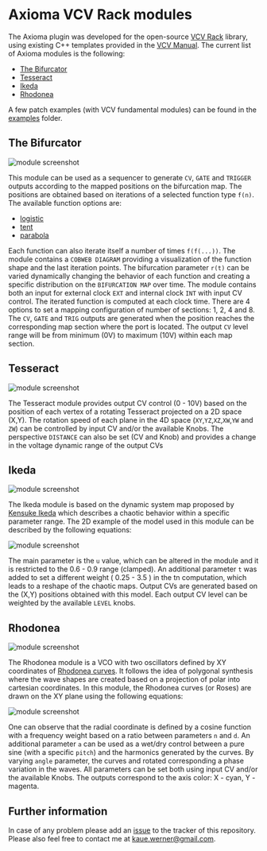 # Axioma VCV Rack modules

The Axioma plugin was developed for the open-source [VCV Rack](https://vcvrack.com/) library, using existing C++ templates provided in the [VCV Manual](https://vcvrack.com/manual/PluginDevelopmentTutorial). The current list of Axioma modules is the following:

  - [The Bifurcator](#thebifurcator)
  - [Tesseract](#tesseract)
  - [Ikeda](#ikeda)
  - [Rhodonea](#rhodonea)

A few patch examples (with VCV fundamental modules) can be found in the [examples](https://github.com/kauewerner/Axioma/tree/main/examples) folder.

## <a name="thebifurcator"></a> The Bifurcator

![module screenshot](./doc/TheBifurcator_small.JPG)

This module can be used as a sequencer to generate `CV`, `GATE` and `TRIGGER` outputs according to the mapped positions on the bifurcation map. The positions are obtained based on iterations of a selected function type `f(n)`. The available function options are: 

- [logistic](https://en.wikipedia.org/wiki/Logistic_map) 
- [tent](https://en.wikipedia.org/wiki/Tent_map)
- [parabola](https://en.wikipedia.org/wiki/Parabola)

Each function can also iterate itself a number of times `f(f(...))`. The module contains a `COBWEB DIAGRAM` providing a visualization of the function shape and the last iteration points. The bifurcation parameter `r(t)` can be varied dynamically changing the behavior of each function and creating a specific distribution on the `BIFURCATION MAP` over time. The module contains both an input for external clock `EXT` and internal clock `INT` with input CV control. The iterated function is computed at each clock time. There are 4 options to set a mapping configuration of number of sections: 1, 2, 4 and 8. The `CV`, `GATE` and `TRIG` outputs are generated when the position reaches the corresponding map section where the port is located. The output `CV` level range will be from minimum (0V) to maximum (10V) within each map section.

## <a name="tesseract"></a> Tesseract


![module screenshot](./doc/Tesseract_small.JPG)

The Tesseract module provides output CV control (0 - 10V) based on the position of each vertex of a rotating Tesseract projected on a 2D space (X,Y). The rotation speed of each plane in the 4D space (`XY`,`YZ`,`XZ`,`XW`,`YW` and `ZW`) can be controlled by input CV and/or the available Knobs. The perspective `DISTANCE` can also be set (CV and Knob) and provides a change in the voltage dynamic range of the output CVs

## <a name="ikeda"></a> Ikeda

![module screenshot](./doc/Ikeda_small.JPG)

The Ikeda module is based on the dynamic system map proposed by [Kensuke Ikeda](https://en.wikipedia.org/wiki/Ikeda_map) which describes a chaotic behavior within a specific parameter range. The 2D example of the model used in this module can be described by the following equations:


![module screenshot](./doc/equationIkeda_small.JPG)

The main parameter is the `u` value, which can be altered in the module and it is restricted to the 0.6 - 0.9 range (clamped). An additional parameter `t` was added to set a different weight ( 0.25 - 3.5 ) in the tn computation, which leads to a reshape of the chaotic maps. Output CVs are generated based on the (X,Y) positions obtained with this model. Each output CV level can be weighted by the available `LEVEL` knobs.


## <a name="rhodonea"></a> Rhodonea

![module screenshot](./doc/Rhodonea_small.JPG)

The Rhodonea module is a VCO with two oscillators defined by XY coordinates of [Rhodonea curves](https://en.wikipedia.org/wiki/Rose_(mathematics)). It follows the idea of polygonal synthesis where the wave shapes are created based on a projection of polar into cartesian coordinates. In this module, the Rhodonea curves (or Roses) are drawn on the XY plane using the following equations:


![module screenshot](./doc/equationRhodonea.JPG)

One can observe that the radial coordinate is defined by a cosine function with a frequency weight based on a ratio between parameters `n` and `d`. An additional parameter `a` can be used as a wet/dry control between a pure sine (with a specific `pitch`) and the harmonics generated by the curves. By varying `angle` parameter, the curves and rotated corresponding a phase variation in the waves. All parameters can be set both using input CV and/or the available Knobs. The outputs correspond to the axis color: X - cyan, Y - magenta.

## Further information

In case of any problem please add an [issue](https://github.com/kauewerner/Axioma/issues) to the tracker of this repository. Please also feel free to contact me at kaue.werner@gmail.com.  

